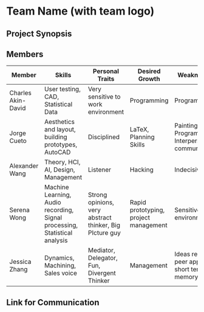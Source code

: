 <h1> Team Name (with team logo) </h1>
<h2> Project Synopsis </h2>

<h2> Members </h2>

<table><thead>
<tr>
<th>Member</th>
<th>Skills</th>
<th>Personal Traits</th>
<th>Desired Growth</th>
<th>Weaknesses</th>
<th>Hat Color</th>
</tr>
</thead><tbody>
<tr>
<td>Charles Akin-David</td>
<td>User testing, CAD, Statistical Data</td>
<td>Very sensitive to work environment</td>
<td>Programming</td>
<td>Programming</td>
<td>Blue</td>
</tr>
<tr>
<td>Jorge Cueto</td>
<td>Aesthetics and layout, building prototypes, AutoCAD</td>
<td>Disciplined</td>
<td>LaTeX, Planning Skills</td>
<td>Painting, Programming, Interpersonal communication</td>
<td>Blue</td>
</tr>
<tr>
<td>Alexander Wang</td>
<td>Theory, HCI, AI, Design, Management</td>
<td>Listener</td>
<td>Hacking</td>
<td>Indecisive</td>
<td>Blue</td>
</tr>
<tr>
<td>Serena Wong</td>
<td>Machine Learning, Audio recording, Signal processing, Statistical analysis</td>
<td>Strong opinions, very abstract thinker, Big PIcture guy</td>
<td>Rapid prototyping, project management</td>
<td>Sensitive to environments</td>
<td>Blue</td>
</tr>
<tr>
<td>Jessica Zhang</td>
<td>Dynamics, Machining, Sales voice</td>
<td>Mediator, Delegator, Fun, Divergent Thinker</td>
<td>Management</td>
<td>Ideas require peer approval, short term memory</td>
<td>Blue</td>
</tr>
</tbody></table>

<h2> Link for Communication </h2>